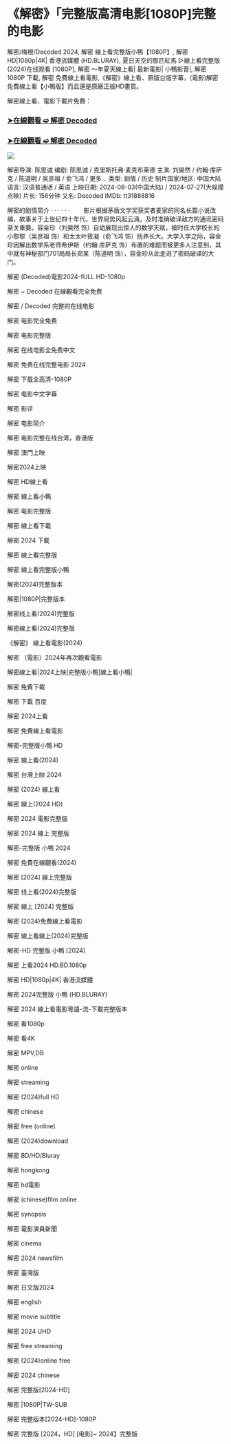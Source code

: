 <h1>《解密》「完整版高清电影[1080P]完整的电影</h1>

解密/梅根/Decoded 2024, 解密 線上看完整版小鴨【1080P】, 解密 HD|1080p|4K| 香港流媒體 (HD.BLURAY), 夏日天空的那匹紅馬 ▷線上看完整版(2024)在线观看 [1080P], 解密 ～年夏天線上看| 最新電影| 小鴨影音|, 解密 1080P 下載, 解密 免費線上看電影,《解密》線上看、原版台版字幕，(電影)解密免費線上看【小鴨版】而且還是原廠正版HD畫質。

解密線上看、電影下載片免費：


<h3><p><a href="https://themoviedbsite.blogspot.com/p/2024.html"><strong>➤在線觀看 ➫️ 解密 Decoded </strong></a></p>

<h3><a href="https://themoviedbsite.blogspot.com/p/2024.html"><strong>➤在線觀看 ➫️ 解密 Decoded </strong></a></h3>
<p></h3>


<a href="https://themoviedbsite.blogspot.com/p/2024.html" title="PLAY NOW" rel="nofollow"><img src="https://camo.githubusercontent.com/7f6f88830ea72d49540cad466f7218e4623560163f263a8577ac8297d75fe095/68747470733a2f2f7777772e746563686d65686f772e636f6d2f77702d636f6e74656e742f75706c6f6164732f323032342f30332f72676273727465672e676966" style="max-width: 100%;"></a>



解密导演: 陈思诚
编剧: 陈思诚 / 克里斯托弗·麦克布莱德
主演: 刘昊然 / 约翰·库萨克 / 陈道明 / 吴彦祖 / 俞飞鸿 / 更多...
类型: 剧情 / 历史
制片国家/地区: 中国大陆
语言: 汉语普通话 / 英语
上映日期: 2024-08-03(中国大陆) / 2024-07-27(大规模点映)
片长: 156分钟
又名: Decoded
IMDb: tt31888816

解密的剧情简介 · · · · · ·
　　影片根据茅盾文学奖获奖者麦家的同名长篇小说改编，故事关于上世纪四十年代，世界局势风起云涌，及时准确破译敌方的通讯密码至关重要。容金珍（刘昊然 饰）自幼展现出惊人的数学天赋，被时任大学校长的小黎黎（吴彦祖 饰）和太太叶筱凝（俞飞鸿 饰）抚养长大。大学入学之际，容金珍因解出数学系老师希伊斯（约翰·库萨克 饰）布置的难题而被更多人注意到，其中就有神秘部门701局局长郑某（陈道明 饰），容金珍从此走进了密码破译的大门。




解密 (Decoded)電影2024-fULL HD-1080p

解密 ~ Decoded 在線觀看完全免费

解密 / Decoded 完整的在线电影

解密 电影完全免费

解密 电影完整版

解密 在线电影全免费中文

解密 免费在线完整电影 2024

解密 下载全高清-1080P

解密 电影中文字幕

解密 影评

解密 电影简介

解密 电影完整在线台湾，香港版

解密 澳門上映

解密2024上映

解密 HD線上看

解密 線上看小鴨

解密 电影完整版

解密 線上看下載

解密 2024 下載

解密 線上看完整版

解密 線上看完整版小鴨

解密(2024)完整版本

解密|1080P|完整版本

解密线上看(2024)完整版

解密線上看(2024)完整版

《解密》 線上看電影(2024)

解密 （電影）2024年再次觀看電影

解密線上看|2024上映|完整版小鴨|線上看小鴨|

解密 免費下載

解密 下載 百度

解密 2024上看

解密 免費線上看電影

解密-完整版小鴨 HD

解密 線上看(2024)

解密 台灣上映 2024

解密 (2024) 線上看

解密 線上(2024 HD)

解密 2024 電影完整版

解密 2024 線上 完整版

解密-完整版 小鴨 2024

解密 免費在線觀看(2024)

解密 [2024] 線上完整版

解密 线上看(2024)完整版

解密 線上 [2024] 完整版

解密 (2024)免費線上看電影

解密 線上看線上(2024)完整版

解密-HD 完整版 小鴨 [2024]

解密 上看2024 HD.BD.1080p

解密 HD|1080p|4K| 香港流媒體

解密 2024完整版 小鴨 (HD.BLURAY)

解密 2024 線上看電影粵語-流-下載完整版本

解密 看1080p

解密 看4K

解密 MPV,DB

解密 online

解密 streaming

解密 (2024)full HD

解密 chinese

解密 free (online)

解密 (2024)download

解密 BD/HD/Bluray

解密 hongkong

解密 hd電影

解密 (chinese)film online

解密 synopsis

解密 電影演員新聞

解密 cinema

解密 2024 newsfilm

解密 臺灣版

解密 日文版2024

解密 english

解密 movie subtitle

解密 2024 UHD

解密 free streaming

解密 (2024)online free

解密 2024 chinese

解密 完整版[2024-HD]

解密 |1080P|TW-SUB

解密 完整版本[2024-HD]-1080P

解密 完整版 [2024，HD] [电影]~ 2024】完整版
